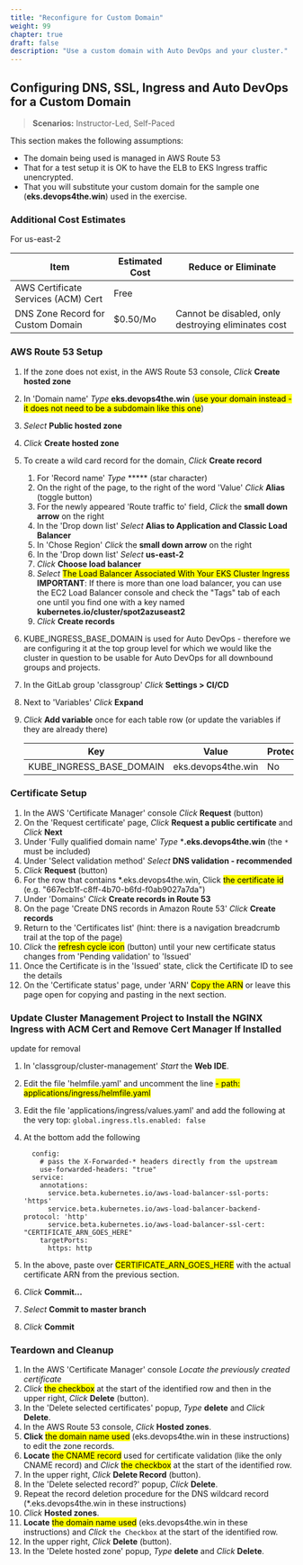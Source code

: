```yaml
---
title: "Reconfigure for Custom Domain"
weight: 99
chapter: true
draft: false
description: "Use a custom domain with Auto DevOps and your cluster."
---
```


## Configuring DNS, SSL, Ingress and Auto DevOps for a Custom Domain

> **Scenarios:** Instructor-Led, Self-Paced

This section makes the following assumptions:

- The domain being used is managed in AWS Route 53
- That for a test setup it is OK to have the ELB to EKS Ingress traffic unencrypted.
- That you will substitute your custom domain for the sample one (**eks.devops4the.win**) used in the exercise.

### Additional Cost Estimates

For us-east-2

| Item                                | Estimated Cost | Reduce or Eliminate                                  |
| ----------------------------------- | -------------- | ---------------------------------------------------- |
| AWS Certificate Services (ACM) Cert | Free           |                                                      |
| DNS Zone Record for Custom Domain   | $0.50/Mo       | Cannot be disabled, only destroying eliminates cost |

### AWS Route 53 Setup

1. If the zone does not exist, in the AWS Route 53 console, *Click* **Create hosted zone**

2. In 'Domain name' *Type* **eks.devops4the.win** (<mark class="hlgreen">use your domain instead - it does not need to be a subdomain like this one</mark>)

3. *Select* **Public hosted zone**

4. *Click* **Create hosted zone**

5. To create a wild card record for the domain, *Click* **Create record**

   1. For 'Record name' *Type* ***** (star character)
   2. On the right of the page, to the right of the word 'Value' *Click* **Alias** (toggle button)
   3. For the newly appeared 'Route traffic to' field, *Click* the **small down arrow** on the right
   4. In the 'Drop down list' *Select* **Alias to Application and Classic Load Balancer**
   5. In 'Chose Region' *Click* the **small down arrow** on the right
   6. In the 'Drop down list' *Select* **us-east-2**
   7. *Click* **Choose load balancer**
   8. *Select* <mark>The Load Balancer Associated With Your EKS Cluster Ingress</mark>
      **IMPORTANT**: If there is more than one load balancer, you can use the EC2 Load Balancer console and check the "Tags" tab of each one until you find one with a key named **kubernetes.io/cluster/spot2azuseast2**
   9. *Click* **Create records**

6. KUBE_INGRESS_BASE_DOMAIN is used for Auto DevOps - therefore we are configuring it at the top group level for which we would like the cluster in question to be usable for Auto DevOps for all downbound groups and projects.

7. In the GitLab group 'classgroup' *Click* **Settings > CI/CD**

8. Next to 'Variables' *Click* **Expand**

9. *Click* **Add variable** once for each table row (or update the variables if they are already there)

   | Key                      | Value              | Protect | Mask |
   | ------------------------ | ------------------ | ------- | ---- |
   | KUBE_INGRESS_BASE_DOMAIN | eks.devops4the.win | No      | No   |

### Certificate Setup

1. In the AWS 'Certificate Manager' console *Click* **Request** (button)
2. On the 'Request certificate' page, *Click* **Request a public certificate** and *Click* **Next**
3. Under 'Fully qualified domain name' *Type* ***.eks.devops4the.win** (the `*` must be included)
4. Under 'Select validation method' *Select* **DNS validation - recommended**
5. *Click* **Request** (button)
6. For the row that contains *.eks.devops4the.win, Click <mark>the certificate id</mark> (e.g. "667ecb1f-c8ff-4b70-b6fd-f0ab9027a7da")
7. Under 'Domains' *Click* **Create records in Route 53**
8. On the page 'Create DNS records in Amazon Route 53' *Click* **Create records**
9. Return to the 'Certificates list' (hint: there is a navigation breadcrumb trail at the top of the page)
10. *Click* the <mark>refresh cycle icon</mark> (button) until your new certificate status changes from 'Pending validation' to 'Issued'
11. Once the Certificate is in the 'Issued' state, click the Certificate ID to see the details
12. On the 'Certificate status' page, under 'ARN' <mark>Copy the ARN</mark> or leave this page open for copying and pasting in the next section.

### Update Cluster Management Project to Install the NGINX Ingress with ACM Cert and Remove Cert Manager If Installed

update for removal

1. In 'classgroup/cluster-management' *Start* the **Web IDE**.

2. Edit the file 'helmfile.yaml' and uncomment the line <mark class="hlgreen">- path: applications/ingress/helmfile.yaml</mark>

3. Edit the file 'applications/ingress/values.yaml' and add the following at the very top: `global.ingress.tls.enabled: false`

4. At the bottom add the following

   ```
     config:
       # pass the X-Forwarded-* headers directly from the upstream
       use-forwarded-headers: "true"
     service:
       annotations:
         service.beta.kubernetes.io/aws-load-balancer-ssl-ports: 'https'
         service.beta.kubernetes.io/aws-load-balancer-backend-protocol: 'http'
         service.beta.kubernetes.io/aws-load-balancer-ssl-cert: "CERTIFICATE_ARN_GOES_HERE"
       targetPorts:
         https: http
   ```

5. In the above, paste over <mark class="hlpink">CERTIFICATE_ARN_GOES_HERE</mark> with the actual certificate ARN from the previous section.

6. *Click* **Commit...**

7. *Select* **Commit to master branch**

8. *Click* **Commit**

### Teardown and Cleanup

1. In the AWS 'Certificate Manager' console *Locate the previously created certificate*
2. *Click* <mark>the checkbox</mark> at the start of the identified row and then in the upper right, *Click* **Delete** (button).
3. In the 'Delete selected certificates' popup, *Type* **delete** and *Click* **Delete**.
4. In the AWS Route 53 console, *Click* **Hosted zones**.
5. **Click** <mark>the domain name used</mark> (eks.devops4the.win in these instructions) to edit the zone records.
6. **Locate** <mark>the CNAME record</mark> used for certificate validation (like the only CNAME record) and *Click* <mark>the checkbox</mark> at the start of the identified row.
7. In the upper right, *Click* **Delete Record** (button).
8. In the 'Delete selected record?' popup, *Click* **Delete**.
9. Repeat the record deletion procedure for the DNS wildcard record (*.eks.devops4the.win in these instructions)
10. *Click* **Hosted zones**.
11. **Locate**  <mark>the domain name used</mark> (eks.devops4the.win in these instructions) and *Click* `the Checkbox` at the start of the identified row.
12. In the upper right, *Click* **Delete** (button).
13. In the 'Delete hosted zone' popup, *Type* **delete** and *Click* **Delete**.